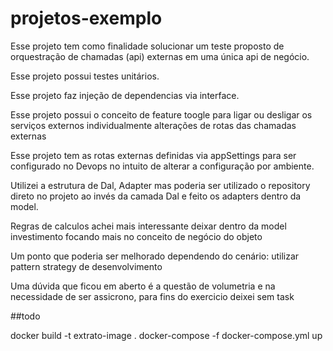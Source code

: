 # projetos-exemplo

Esse projeto tem como finalidade solucionar um teste proposto de orquestração de chamadas (api) externas em uma única api de negócio.

Esse projeto possui testes unitários.

Esse projeto faz injeção de dependencias via interface.

Esse projeto possui o conceito de feature toogle para ligar ou desligar os serviços externos individualmente 
alterações de rotas das chamadas externas

Esse projeto tem as rotas externas definidas via appSettings para ser configurado no Devops no intuito de alterar 
a configuração por ambiente.

Utilizei a estrutura de Dal, Adapter mas poderia ser utilizado o repository direto no projeto ao invés da camada Dal e feito 
os adapters dentro da model.

Regras de calculos achei mais interessante deixar dentro da model investimento focando mais no conceito de negócio do objeto 

Um ponto que poderia ser melhorado dependendo do cenário: utilizar pattern strategy de desenvolvimento
        
Uma dúvida que ficou em aberto é a questão de volumetria e na necessidade de ser assicrono, para fins do exercicio deixei sem task


##todo

docker build -t extrato-image .
docker-compose -f docker-compose.yml up
